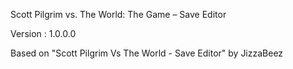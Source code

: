 Scott Pilgrim vs. The World: The Game – Save Editor

Version : 1.0.0.0

Based on "Scott Pilgrim Vs The World - Save Editor" by JizzaBeez
